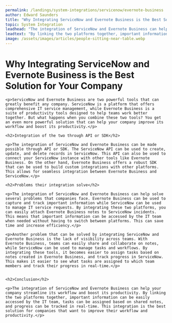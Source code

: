 ```yaml
---
permalink: /landings/system-integrations/servicenow/evernote-business
author: Edward Saunders
title: "Why Integrating ServiceNow and Evernote Business is the Best Solution for Your Company"
topic: System Integration
leadhead: "The integration of ServiceNow and Evernote Business can help your company streamline its workflow and boost its productivity"
leadtext: "By linking the two platforms together, important information can be easily accessed by the IT team, tasks can be assigned based on shared notes, and progress can be tracked in real-time. This integration is the best solution for companies that want to improve their workflow and productivity."
image: /assets/images/articles/people-sitting-near-table.webp
---
```

<div class="arttext">
	<h1>Why Integrating ServiceNow and Evernote Business is the Best Solution for Your Company</h1>

	<p>ServiceNow and Evernote Business are two powerful tools that can greatly benefit any company. ServiceNow is a platform that offers comprehensive IT service management, while Evernote Business is a suite of productivity tools designed to help teams work better together. But what happens when you combine these two tools? You get an even more powerful solution that can help your company improve its workflow and boost its productivity.</p>

	<h2>Integration of the two through API or SDK</h2>

	<p>The integration of ServiceNow and Evernote Business can be made possible through API or SDK. The ServiceNow API can be used to create, update, and delete records in ServiceNow. This API can also be used to connect your ServiceNow instance with other tools like Evernote Business. On the other hand, Evernote Business offers a robust SDK that can be used to build custom integrations with other platforms. This allows for seamless integration between Evernote Business and ServiceNow.</p>

	<h2>Problems their integration solve</h2>

	<p>The integration of ServiceNow and Evernote Business can help solve several problems that companies face. Evernote Business can be used to capture and track important information while ServiceNow can be used to manage IT service requests. By integrating these two platforms, you can easily attach Evernote Business notes to ServiceNow incidents. This means that important information can be accessed by the IT team when needed without having to switch between platforms. This can save time and increase efficiency.</p>

	<p>Another problem that can be solved by integrating ServiceNow and Evernote Business is the lack of visibility across teams. With Evernote Business, teams can easily share and collaborate on notes, while ServiceNow can be used to manage tasks and workflows. By integrating these tools, it becomes easier to assign tasks based on notes created in Evernote Business, and track progress in ServiceNow. This makes it easier to see what tasks are assigned to which team members and track their progress in real-time.</p>


	<h2>Conclusion</h2>

	<p>The integration of ServiceNow and Evernote Business can help your company streamline its workflow and boost its productivity. By linking the two platforms together, important information can be easily accessed by the IT team, tasks can be assigned based on shared notes, and progress can be tracked in real-time. This integration is the best solution for companies that want to improve their workflow and productivity.</p>

</div>